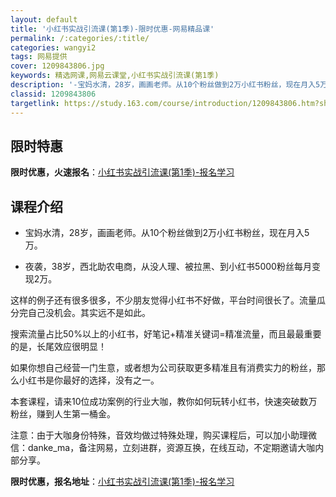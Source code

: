 ```yaml
---
layout: default
title: '小红书实战引流课(第1季)-限时优惠-网易精品课'
permalink: /:categories/:title/
categories: wangyi2
tags: 网易提供
cover: 1209843806.jpg
keywords: 精选网课,网易云课堂,小红书实战引流课(第1季)
description: '-宝妈水清，28岁，画画老师。从10个粉丝做到2万小红书粉丝，现在月入5万。-夜袭，38岁，西北助农电商，从没人理、被拉'
classid: 1209843806
targetlink: https://study.163.com/course/introduction/1209843806.htm?share=1&shareId=1025206652&utm_campaign=share&utm_medium=iphoneShare&utm_source=&utm_u=1025206652
---
```


## 限时特惠

**限时优惠，火速报名**：[小红书实战引流课(第1季)-报名学习](https://study.163.com/course/introduction/1209843806.htm?share=1&shareId=1025206652&utm_campaign=share&utm_medium=iphoneShare&utm_source=&utm_u=1025206652)

## 课程介绍

- 宝妈水清，28岁，画画老师。从10个粉丝做到2万小红书粉丝，现在月入5万。



- 夜袭，38岁，西北助农电商，从没人理、被拉黑、到小红书5000粉丝每月变现2万。



这样的例子还有很多很多，不少朋友觉得小红书不好做，平台时间很长了。流量瓜分完自己没机会。其实远不是如此。



搜索流量占比50%以上的小红书，好笔记+精准关键词=精准流量，而且最最重要的是，长尾效应很明显！



如果你想自己经营一门生意，或者想为公司获取更多精准且有消费实力的粉丝，那么小红书是你最好的选择，没有之一。



本套课程，请来10位成功案例的行业大咖，教你如何玩转小红书，快速突破数万粉丝，赚到人生第一桶金。



注意：由于大咖身份特殊，音效均做过特殊处理，购买课程后，可以加小助理微信：danke_ma，备注网易，立刻进群，资源互换，在线互动，不定期邀请大咖内部分享。

**限时优惠，报名地址**：[小红书实战引流课(第1季)-报名学习](https://study.163.com/course/introduction/1209843806.htm?share=1&shareId=1025206652&utm_campaign=share&utm_medium=iphoneShare&utm_source=&utm_u=1025206652)

